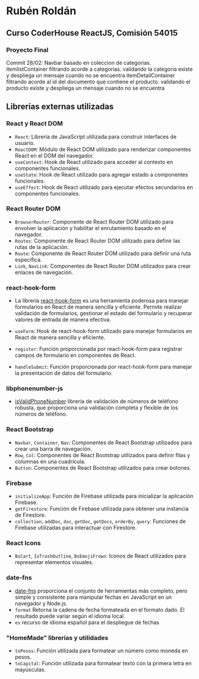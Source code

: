 # Rubén Roldán 
## Curso CoderHouse ReactJS, Comisión 54015
### Proyecto Final

Commit 28/02:
Navbar basado en coleccion de categorias.
itemlistContainer filtrando acorde a categorias. validando la categoria existe y despliega un mensaje cuando no se encuentra
itemDetailContainer filtrando acorde al id del documento que contiene el producto. validando el producto existe y despliega un mensaje cuando no se encuentra


## Librerías externas utilizadas

### React y React DOM
- `React`: Librería de JavaScript utilizada para construir interfaces de usuario.
- `ReactDOM`: Módulo de React DOM utilizado para renderizar componentes React en el DOM del navegador.
- `useContext`: Hook de React utilizado para acceder al contexto en componentes funcionales.
- `useState`: Hook de React utilizado para agregar estado a componentes funcionales.
- `useEffect`: Hook de React utilizado para ejecutar efectos secundarios en componentes funcionales.

### React Router DOM
- `BrowserRouter`: Componente de React Router DOM utilizado para envolver la aplicación y habilitar el enrutamiento basado en el navegador.
- `Routes`: Componente de React Router DOM utilizado para definir las rutas de la aplicación.
- `Route`: Componente de React Router DOM utilizado para definir una ruta específica.
- `Link`, `NavLink`: Componentes de React Router DOM utilizados para crear enlaces de navegación.

### react-hook-form

- La librería [react-hook-form](https://react-hook-form.com/) es una herramienta poderosa para manejar formularios en React de manera sencilla y eficiente. Permite realizar validación de formularios, gestionar el estado del formulario y recuperar valores de entrada de manera efectiva.

- `useForm`: Hook de react-hook-form utilizado para manejar formularios en React de manera sencilla y eficiente.
- `register`: Función proporcionada por react-hook-form para registrar campos de formulario en componentes de React.
- `handleSubmit`: Función proporcionada por react-hook-form para manejar la presentación de datos del formulario.


###  libphonenumber-js
- [isValidPhoneNumber](https://github.com/catamphetamine/libphonenumber-js#isvalidphonenumber)
 librería de validación de números de teléfono  robusta, que proporciona una validación completa y flexible de los números de teléfono.

### React Bootstrap
- `Navbar`, `Container`, `Nav`: Componentes de React Bootstrap utilizados para crear una barra de navegación.
- `Row`, `Col`: Componentes de React Bootstrap utilizados para definir filas y columnas en una cuadrícula.
- `Button`: Componentes de React Bootstrap utilizados para crear botones.

### Firebase
- `initializeApp`: Función de Firebase utilizada para inicializar la aplicación Firebase.
- `getFirestore`: Función de Firebase utilizada para obtener una instancia de Firestore.
- `collection`, `addDoc`, `doc`, `getDoc`, `getDocs`, `orderBy`, `query`: Funciones de Firebase utilizadas para interactuar con Firestore.

### React Icons
- `BsCart`, `IoTrashOutline`, `BsEmojiFrown`: Iconos de React utilizados para representar elementos visuales.

### date-fns
- [date-fns](https://date-fns.org/docs/Getting-Started)
 proporciona el conjunto de herramientas más completo, pero simple y consistente para manipular fechas en JavaScript en un navegador y Node.js.
- `format` Retorna la cadena de fecha formateada en el formato dado. El resultado puede variar según el idioma local.
- `es` recurso de idioma español para el despliegue de fechas


### "HomeMade" librerías y utilidades
- `toPesos`: Función utilizada para formatear un número como moneda en pesos.
- `toCapital`: Función utilizada para formatear texto con la primera letra en mayúsculas.


